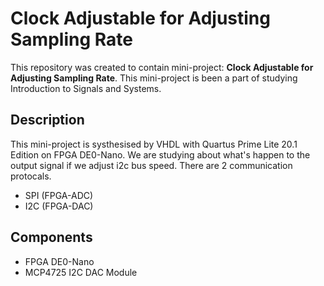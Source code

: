 ﻿# Clock Adjustable for Adjusting Sampling Rate
This repository was created to contain mini-project: **Clock Adjustable for Adjusting Sampling Rate**. This mini-project is been a part of studying Introduction to Signals and Systems.

## Description
This mini-project is systhesised by VHDL with Quartus Prime Lite 20.1 Edition on FPGA DE0-Nano. We are studying about what's happen to the output signal if we adjust i2c bus speed. 
There are 2 communication protocals.
- SPI (FPGA-ADC)
- I2C (FPGA-DAC)

## Components
- FPGA DE0-Nano
-  MCP4725 I2C DAC Module
